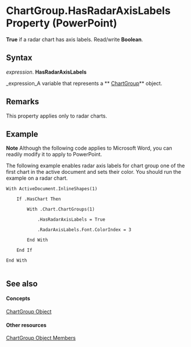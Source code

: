 
# ChartGroup.HasRadarAxisLabels Property (PowerPoint)

 **True** if a radar chart has axis labels. Read/write **Boolean**.


## Syntax

 _expression_. **HasRadarAxisLabels**

 _expression_A variable that represents a  ** [ChartGroup](5caa5855-bd69-3fbc-f601-504e431a42e9.md)** object.


## Remarks

This property applies only to radar charts. 


## Example




 **Note**  Although the following code applies to Microsoft Word, you can readily modify it to apply to PowerPoint.

The following example enables radar axis labels for chart group one of the first chart in the active document and sets their color. You should run the example on a radar chart.




```
With ActiveDocument.InlineShapes(1)

    If .HasChart Then

        With .Chart.ChartGroups(1)

            .HasRadarAxisLabels = True

            .RadarAxisLabels.Font.ColorIndex = 3

        End With

    End If

End With


```


## See also


#### Concepts


 [ChartGroup Object](5caa5855-bd69-3fbc-f601-504e431a42e9.md)
#### Other resources


 [ChartGroup Object Members](76d0d11d-b693-d3b2-01ae-007f4e16d515.md)

